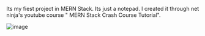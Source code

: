 Its my fiest project in MERN Stack. Its just a notepad. I created it through net ninja's youtube course " MERN Stack Crash Course Tutorial".

![image](https://github.com/abinshaji07/Notepad-MERN/assets/90522863/c8cf8ddb-c8f3-4de6-9b4a-5b378a420a74)

